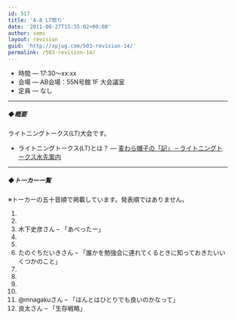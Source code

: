 ```yaml
---
id: 517
title: 'A-8 LT祭り'
date: '2011-08-27T15:35:02+00:00'
author: semi
layout: revision
guid: 'http://xpjug.com/503-revision-14/'
permalink: /503-revision-14/
---
```


- 時間 — 17:30～xx:xx
- 会場 — AB会場：55N号館 1F 大会議室
- 定員 — なし

---

##### ◆概要

ライトニングトークス(LT)大会です。

- ライトニングトークス(LT)とは？ — [麦わら帽子の「記」 – ライトニングトークス水先案内](http://mugiwara.jp/ki2/wifky.pl?p=LTGuide)

---

##### ◆トーカー一覧

※トーカーの五十音順で掲載しています。発表順ではありません。

1. 
2. 
3. 木下史彦さん – 「あべったー」
4. 
5. 
6. たのぐちだいきさん – 「誰かを勉強会に連れてくるときに知っておきたいいくつかのこと」
7. 
8. 
9. 
10. 
11. @mnagakuさん – 「ほんとはひとりでも良いのかなって」
12. 良太さん – 「生存戦略」